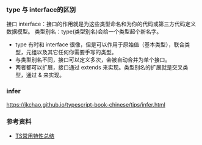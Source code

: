 
### type 与 interface的区别

接口 interface：接口的作用就是为这些类型命名和为你的代码或第三方代码定义数据模型。 
类型别名：type(类型别名)会给一个类型起个新名字。 

* type 有时和 interface 很像，但是可以作用于原始值（基本类型），联合类型，元组以及其它任何你需要手写的类型。
* 与类型别名不同，接口可以定义多次，会被自动合并为单个接口。
* 两者都可以扩展，接口通过 extends 来实现。类型别名的扩展就是交叉类型，通过 & 来实现。

### infer

https://jkchao.github.io/typescript-book-chinese/tips/infer.html


### 参考资料

* [TS常用特性总结](https://juejin.cn/post/7119300462821507103)